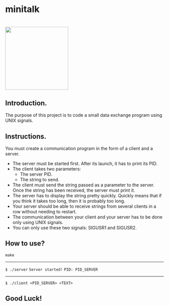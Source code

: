 # minitalk

# <img src= "https://drive.google.com/uc?export=view&id=1b_kzw4HYVyxW66moF7JvpGp5JE0Un5Rn" width=200 height=200>

## Introduction.

The purpose of this project is to code a small data exchange program using UNIX signals.
## Instructions.

You must create a communication program in the form of a client and a server.
* The server must be started first. After its launch, it has to print its PID.
* The client takes two parameters: 
  * The server PID.
  *  The string to send.
* The client must send the string passed as a parameter to the server. Once the string has been received, the server must print it.
* The server has to display the string pretty quickly. Quickly means that if you think it takes too long, then it is probably too long.
* Your server should be able to receive strings from several clients in a row without needing to restart.
* The communication between your client and your server has to be done only using UNIX signals.
* You can only use these two signals: SIGUSR1 and SIGUSR2.

## How to use?

`make`
***
`$ ./server`
`Server started!`
`PID: PID_SERVER`
***
`$ ./client <PID_SERVER> <TEXT>`

## Good Luck!

